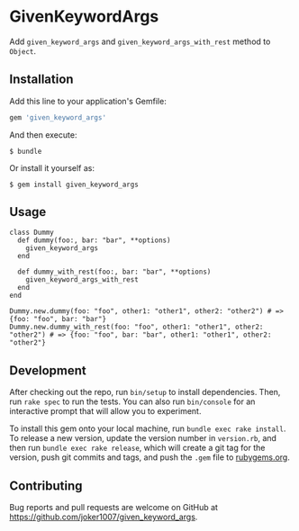 # GivenKeywordArgs

Add `given_keyword_args` and `given_keyword_args_with_rest` method to `Object`.

## Installation

Add this line to your application's Gemfile:

```ruby
gem 'given_keyword_args'
```

And then execute:

    $ bundle

Or install it yourself as:

    $ gem install given_keyword_args

## Usage

```
class Dummy
  def dummy(foo:, bar: "bar", **options)
    given_keyword_args
  end

  def dummy_with_rest(foo:, bar: "bar", **options)
    given_keyword_args_with_rest
  end
end

Dummy.new.dummy(foo: "foo", other1: "other1", other2: "other2") # => {foo: "foo", bar: "bar"}
Dummy.new.dummy_with_rest(foo: "foo", other1: "other1", other2: "other2") # => {foo: "foo", bar: "bar", other1: "other1", other2: "other2"}
```

## Development

After checking out the repo, run `bin/setup` to install dependencies. Then, run `rake spec` to run the tests. You can also run `bin/console` for an interactive prompt that will allow you to experiment.

To install this gem onto your local machine, run `bundle exec rake install`. To release a new version, update the version number in `version.rb`, and then run `bundle exec rake release`, which will create a git tag for the version, push git commits and tags, and push the `.gem` file to [rubygems.org](https://rubygems.org).

## Contributing

Bug reports and pull requests are welcome on GitHub at https://github.com/joker1007/given_keyword_args.

